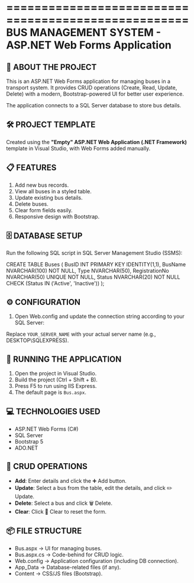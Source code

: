﻿====================================================
BUS MANAGEMENT SYSTEM - ASP.NET Web Forms Application
====================================================

📌 ABOUT THE PROJECT
--------------------
This is an ASP.NET Web Forms application for managing buses in a transport system.
It provides CRUD operations (Create, Read, Update, Delete) with a modern, 
Bootstrap-powered UI for better user experience.

The application connects to a SQL Server database to store bus details.

🛠 PROJECT TEMPLATE
-------------------
Created using the **"Empty" ASP.NET Web Application (.NET Framework)** template in Visual Studio,
with Web Forms added manually.

📋 FEATURES
-----------
1. Add new bus records.
2. View all buses in a styled table.
3. Update existing bus details.
4. Delete buses.
5. Clear form fields easily.
6. Responsive design with Bootstrap.

🗄 DATABASE SETUP
-----------------
Run the following SQL script in SQL Server Management Studio (SSMS):

CREATE TABLE Buses (
    BusID INT PRIMARY KEY IDENTITY(1,1),
    BusName NVARCHAR(100) NOT NULL,
    Type NVARCHAR(50),
    RegistrationNo NVARCHAR(50) UNIQUE NOT NULL,
    Status NVARCHAR(20) NOT NULL CHECK (Status IN ('Active', 'Inactive'))
);

⚙ CONFIGURATION
---------------
1. Open Web.config and update the connection string according to your SQL Server:

<connectionStrings>
    <add name="DefaultConnection"
         connectionString="server=YOUR_SERVER_NAME;database=RouteBuddy;integrated security=true;trustservercertificate=true"
         providerName="System.Data.SqlClient"/>
</connectionStrings>

Replace `YOUR_SERVER_NAME` with your actual server name (e.g., DESKTOP\SQLEXPRESS).

🚀 RUNNING THE APPLICATION
--------------------------
1. Open the project in Visual Studio.
2. Build the project (Ctrl + Shift + B).
3. Press F5 to run using IIS Express.
4. The default page is `Bus.aspx`.

💻 TECHNOLOGIES USED
--------------------
- ASP.NET Web Forms (C#)
- SQL Server
- Bootstrap 5
- ADO.NET

📝 CRUD OPERATIONS
------------------
- **Add**: Enter details and click the ➕ Add button.
- **Update**: Select a bus from the table, edit the details, and click ✏️ Update.
- **Delete**: Select a bus and click 🗑 Delete.
- **Clear**: Click 🧹 Clear to reset the form.

📦 FILE STRUCTURE
-----------------
- Bus.aspx        → UI for managing buses.
- Bus.aspx.cs     → Code-behind for CRUD logic.
- Web.config      → Application configuration (including DB connection).
- App_Data        → Database-related files (if any).
- Content         → CSS/JS files (Bootstrap).
